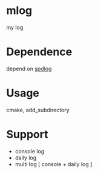 # mlog

my log

# Dependence

depend on [spdlog](https://github.com/gabime/spdlog.git)

# Usage

cmake, add_subdirectory

# Support

- console log
- daily log
- multi log [ console + daily log ]


